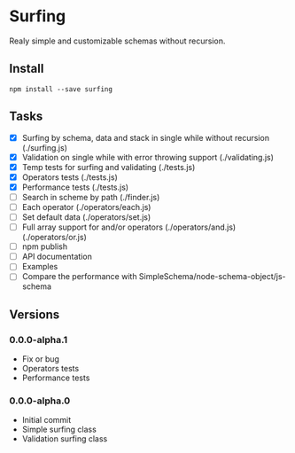 # Surfing

Realy simple and customizable schemas without recursion.

## Install

```
npm install --save surfing
```

## Tasks

- [x] Surfing by schema, data and stack in single while without recursion (./surfing.js)
- [x] Validation on single while with error throwing support (./validating.js)
- [x] Temp tests for surfing and validating (./tests.js)
- [x] Operators tests (./tests.js)
- [x] Performance tests (./tests.js)
- [ ] Search in scheme by path (./finder.js)
- [ ] Each operator (./operators/each.js)
- [ ] Set default data (./operators/set.js)
- [ ] Full array support for and/or operators (./operators/and.js) (./operators/or.js)
- [ ] npm publish
- [ ] API documentation
- [ ] Examples
- [ ] Compare the performance with SimpleSchema/node-schema-object/js-schema

## Versions

### 0.0.0-alpha.1
* Fix or bug
* Operators tests
* Performance tests

### 0.0.0-alpha.0
* Initial commit
* Simple surfing class
* Validation surfing class